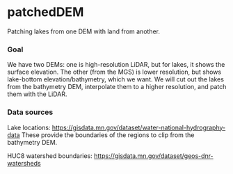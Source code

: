 # patchedDEM
Patching lakes from one DEM with land from another.

### Goal

We have two DEMs: one is high-resolution LiDAR, but for lakes, it shows the surface elevation. The other (from the MGS) is lower resolution, but shows lake-bottom elevation/bathymetry, which we want. We will cut out the lakes from the bathymetry DEM, interpolate them to a higher resolution, and patch them with the LiDAR.

### Data sources
Lake locations: https://gisdata.mn.gov/dataset/water-national-hydrography-data
These provide the boundaries of the regions to clip from the bathymetry DEM.

HUC8 watershed boundaries: https://gisdata.mn.gov/dataset/geos-dnr-watersheds

